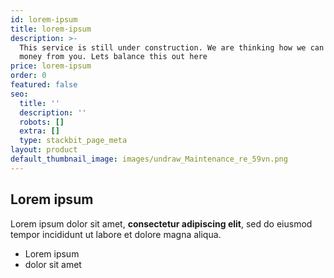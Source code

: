```yaml
---
id: lorem-ipsum
title: lorem-ipsum
description: >-
  This service is still under construction. We are thinking how we can make more
  money from you. Lets balance this out here
price: lorem-ipsum
order: 0
featured: false
seo:
  title: ''
  description: ''
  robots: []
  extra: []
  type: stackbit_page_meta
layout: product
default_thumbnail_image: images/undraw_Maintenance_re_59vn.png
---
```

## Lorem ipsum

Lorem ipsum dolor sit amet, **consectetur adipiscing elit**, sed do eiusmod tempor incididunt ut labore et dolore magna aliqua.

- Lorem ipsum
- dolor sit amet
